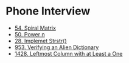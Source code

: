 # Phone Interview
- [54. Spiral Matrix]()
- [50. Power n]()
- [28. Implemet Strstr()]()
- [953. Verifying an Alien Dictionary]()
- [1428. Leftmost Column with at Least a One]()
